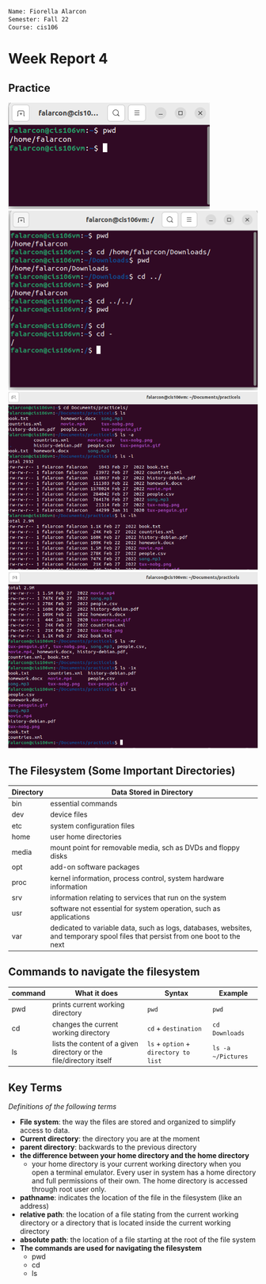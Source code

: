 ```
Name: Fiorella Alarcon
Semester: Fall 22
Course: cis106
```

# Week Report 4

## Practice
 ![pwd](pwd-practice.png)
 ![cd](cd-practice.png)
 ![ls](ls-pratice.png)
 ![ls](ls-practice2.png)

 ## The Filesystem (Some Important Directories)

| Directory | Data Stored in Directory                                                                                                        |
| --------- | ------------------------------------------------------------------------------------------------------------------------------- |
| bin       | essential commands                                                                                                              |
| dev       | device files                                                                                                                    |
| etc       | system configuration files                                                                                                      |
| home      | user home directories                                                                                                           |
| media     | mount point for removable media, sch as DVDs and floppy disks                                                                   |
| opt       | add-on software packages                                                                                                        |
| proc      | kernel information, process control, system hardware information                                                                |
| srv       | information relating to services that run on the system                                                                         |
| usr       | software not essential for system operation, such as applications                                                               |
| var       | dedicated to variable data, such as logs, databases, websites, and temporary spool files that persist from one boot to the next |

## Commands to navigate the filesystem 

| command | What it does                                                        | Syntax                                | Example            |
| ------- | ------------------------------------------------------------------- | ------------------------------------- | ------------------ |
| pwd     | prints current working directory                                    | `pwd`                                 | ` pwd `            |
| cd      | changes the current working directory                               | `cd` + `destination`                  | `cd Downloads`     |
| ls      | lists the content of a given directory or the file/directory itself | `ls` + `option` + `directory to list` | `ls -a ~/Pictures` |

## Key Terms

*Definitions of the following terms*

* **File system**: the way the files are stored and organized to simplify access to data.
* **Current directory**: the directory you are at the moment 
* **parent directory**: backwards to the previous directory
* **the difference between your home directory and the home directory**
  * your home directory is your current working directory when you open a terminal emulator. Every user in system has a home directory and full permissions of their own. The home directory is accessed through root user only.
* **pathname**: indicates the location of the file in the filesystem (like an address)
* **relative path**: the location of a file stating from the current working directory or a directory that is located inside the current working directory
* **absolute path**: the location of a file starting at the root of the file system
* **The commands are used for navigating the filesystem**
  * pwd
  * cd
  * ls




